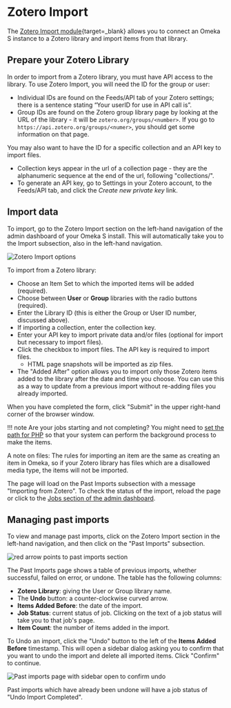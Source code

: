 # Zotero Import

The [Zotero Import module](https://omeka.org/s/modules/ZoteroImport){target=_blank} allows you to connect an Omeka S instance to a Zotero library and import items from that library.

## Prepare your Zotero Library
In order to import from a Zotero library, you must have API access to the library. To use Zotero Import, you will need the ID for the group or user:

  * Individual IDs are found on the Feeds/API tab of your Zotero settings; there is a sentence stating “Your userID for use in API call is”.
  * Group IDs are found on the Zotero group library page by looking at the URL of the library - it will be `zotero.org/groups/<number>`. If you go to `https://api.zotero.org/groups/<numer>`, you should get some information on that page.

You may also want to have the ID for a specific collection and an API key to import files. 

* Collection keys appear in the url of a collection page - they are the alphanumeric sequence at the end of the url, following "collections/".
* To generate an API key, go to Settings in your Zotero account, to the Feeds/API tab, and click the *Create new private key* link.

## Import data

To import, go to the Zotero Import section on the left-hand navigation of the admin dashboard of your Omeka S install. This will automatically take you to the Import subsection, also in the left-hand navigation.

![Zotero Import options](modulesfiles/zoteroimport_new.png)

To import from a Zotero library:

* Choose an Item Set to which the imported items will be added (required). 
* Choose between **User** or **Group** libraries with the radio buttons (required). 
* Enter the Library ID (this is either the Group or User ID number, discussed above). 
* If importing a collection, enter the collection key.
* Enter your API key to import private data and/or files (optional for import but necessary to import files).
* Click the checkbox to import files. The API key is required to import files.
	* HTML page snapshots will be imported as zip files. 
*  The "Added After" option allows you to import only those Zotero items added to the library after the date and time you choose. You can use this as a way to update from a previous import without re-adding files you already imported.

When you have completed the form, click "Submit" in the upper right-hand corner of the browser window.

!!! note
	Are your jobs starting and not completing? You might need to [set the path for PHP](../configuration.md#php-path) so that your system can perform the background process to make the items.

A note on files: The rules for importing an item are the same as creating an item in Omeka, so if your Zotero library has files which are a disallowed media type, the items will not be imported.

The page will load on the Past Imports subsection with a message "Importing from Zotero". To check the status of the import, reload the page or click to the [Jobs section of the admin dashboard](../admin/jobs.md).

Managing past imports
---------------------------------
To view and manage past imports, click on the Zotero Import section in the left-hand navigation, and then click on the "Past Imports" subsection.

![red arrow points to past imports section](modulesfiles/zoteroimport_pasttab.png)

The Past Imports page shows a table of previous imports, whether successful, failed on error, or undone. The table has the following columns:

- **Zotero Library**: giving the User or Group library name.
- The **Undo** button: a counter-clockwise curved arrow.
- **Items Added Before**: the date of the import.
- **Job Status**: current status of job. Clicking on the text of a job status will take you to that job's page.
- **Item Count**: the number of items added in the import.

To Undo an import, click the "Undo" button to the left of the **Items Added Before** timestamp. This will open a sidebar dialog asking you to confirm that you want to undo the import and delete all imported items. Click "Confirm" to continue. 

![Past imports page with sidebar open to confirm undo](modulesfiles/zoteroimport_undo.png)

Past imports which have already been undone will have a job status of "Undo Import Completed".
